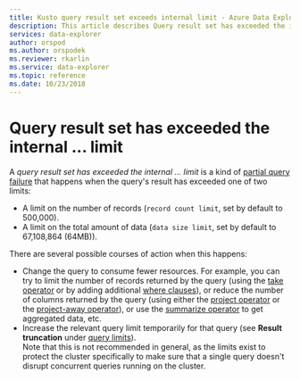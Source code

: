 ```yaml
---
title: Kusto query result set exceeds internal limit - Azure Data Explorer
description: This article describes Query result set has exceeded the internal ... limit in Azure Data Explorer.
services: data-explorer
author: orspod
ms.author: orspodek
ms.reviewer: rkarlin
ms.service: data-explorer
ms.topic: reference
ms.date: 10/23/2018
---
```

# Query result set has exceeded the internal ... limit

A *query result set has exceeded the internal ... limit* is a kind of
[partial query failure](partialqueryfailures.md) that happens when the
query's result has exceeded one of two limits:
* A limit on the number of records (`record count limit`, set by default to
  500,000).
* A limit on the total amount of data (`data size limit`, set by default
to  67,108,864 (64MB)). 

There are several possible courses of action when this happens:
* Change the query to consume fewer resources. For example, you can try to limit the number of
  records returned by the query (using the [take operator](../query/takeoperator.md)
  or by adding additional [where clauses](../query/whereoperator.md)),
  or reduce the number of columns returned by the query (using either the
  [project operator](../query/projectoperator.md)
  or the [project-away operator](../query/projectawayoperator.md)),
  or use the [summarize operator](../query/summarizeoperator.md)
  to get aggregated data, etc.
* Increase the relevant query limit temporarily for that query
  (see **Result truncation** under [query limits](querylimits.md)).  
  Note that this is not recommended in general, as the limits exist to protect 
  the cluster specifically to make sure that a single query doesn't disrupt 
  concurrent queries running on the cluster.
